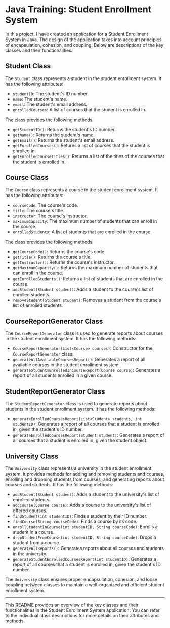 # Java Training: Student Enrollment System

In this project, I have created an application for a Student Enrollment System in Java. The design of the application takes into account principles of encapsulation, cohesion, and coupling. Below are descriptions of the key classes and their functionalities:

## Student Class
The `Student` class represents a student in the student enrollment system. It has the following attributes:

- `studentID`: The student's ID number.
- `name`: The student's name.
- `email`: The student's email address.
- `enrolledCourses`: A list of courses that the student is enrolled in.

The class provides the following methods:

- `getStudentID()`: Returns the student's ID number.
- `getName()`: Returns the student's name.
- `getEmail()`: Returns the student's email address.
- `getEnrolledCourses()`: Returns a list of courses that the student is enrolled in.
- `getEnrolledCourseTitles()`: Returns a list of the titles of the courses that the student is enrolled in.

## Course Class
The `Course` class represents a course in the student enrollment system. It has the following attributes:

- `courseCode`: The course's code.
- `title`: The course's title.
- `instructor`: The course's instructor.
- `maximumCapacity`: The maximum number of students that can enroll in the course.
- `enrolledStudents`: A list of students that are enrolled in the course.

The class provides the following methods:

- `getCourseCode()`: Returns the course's code.
- `getTitle()`: Returns the course's title.
- `getInstructor()`: Returns the course's instructor.
- `getMaximumCapacity()`: Returns the maximum number of students that can enroll in the course.
- `getEnrolledStudents()`: Returns a list of students that are enrolled in the course.
- `addStudent(Student student)`: Adds a student to the course's list of enrolled students.
- `removeStudent(Student student)`: Removes a student from the course's list of enrolled students.

## CourseReportGenerator Class
The `CourseReportGenerator` class is used to generate reports about courses in the student enrollment system. It has the following methods:

- `CourseReportGenerator(List<Course> courses)`: Constructor for the `CourseReportGenerator` class.
- `generateAllAvailableCoursesReport()`: Generates a report of all available courses in the student enrollment system.
- `generateStudentsEnrolledInCourseReport(Course course)`: Generates a report of all students enrolled in a given course.

## StudentReportGenerator Class
The `StudentReportGenerator` class is used to generate reports about students in the student enrollment system. It has the following methods:

- `generateEnrolledCoursesReport(List<Student> students, int studentID)`: Generates a report of all courses that a student is enrolled in, given the student's ID number.
- `generateEnrolledCoursesReport(Student student)`: Generates a report of all courses that a student is enrolled in, given the student object.

## University Class
The `University` class represents a university in the student enrollment system. It provides methods for adding and removing students and courses, enrolling and dropping students from courses, and generating reports about courses and students. It has the following methods:

- `addStudent(Student student)`: Adds a student to the university's list of enrolled students.
- `addCourse(Course course)`: Adds a course to the university's list of offered courses.
- `findStudent(int studentID)`: Finds a student by their ID number.
- `findCourse(String courseCode)`: Finds a course by its code.
- `enrollStudentInCourse(int studentID, String courseCode)`: Enrolls a student in a course.
- `dropStudentFromCourse(int studentID, String courseCode)`: Drops a student from a course.
- `generateAllReports()`: Generates reports about all courses and students in the university.
- `generateStudentEnrolledCoursesReport(int studentID)`: Generates a report of all courses that a student is enrolled in, given the student's ID number.

The `University` class ensures proper encapsulation, cohesion, and loose coupling between classes to maintain a well-organized and efficient student enrollment system.

---

This README provides an overview of the key classes and their functionalities in the Student Enrollment System application. You can refer to the individual class descriptions for more details on their attributes and methods.
